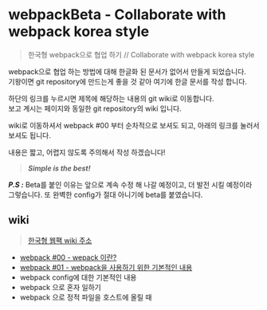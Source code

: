 # webpackBeta - Collaborate with webpack korea style
>한국형 webpack으로 협업 하기 // Collaborate with webpack korea style

webpack으로 협업 하는 방법에 대해 한글화 된 문서가 없어서 만들게 되었습니다. <br>
기왕이면 git repository에 만드는게 좋을 것 같아 여기에 한글 문서를 작성 합니다.

하단의 링크를 누르시면 제목에 해당하는 내용의 git wiki로 
이동합니다. <br>
보고 계시는 페이지와 동일한 git repository의 wiki 입니다.

wiki로 이동하셔서
webpack #00 부터 순차적으로 보셔도 되고, 아래의 링크를 눌러서 보셔도 
됩니다.

내용은 짧고, 어렵지 않도록 주의해서 작성 하겠습니다!

>***Simple is the best!***

***P.S :*** Beta를 붙인 이유는 앞으로 계속 수정 해 나갈 예정이고,
더 발전 시킬 예정이라 그렇습니다. 또 완벽한 config가 절대 아니기에 beta를 붙였습니다.

## wiki

>[한국형 웹팩 wiki 주소](https://github.com/jsStudyGroup/webpackBeta.wiki.git)

* [webpack #00 - wepack 이란?](https://github.com/jsStudyGroup/webpackBeta/wiki/wepack-%EC%9D%B4%EB%9E%80%3F)
* [webpack #01 - webpack을 사용하기 위한 기본적인 내용](https://github.com/jsStudyGroup/webpackBeta/wiki/webpack%EC%9D%84-%EC%82%AC%EC%9A%A9%ED%95%98%EA%B8%B0-%EC%9C%84%ED%95%9C-%EA%B8%B0%EB%B3%B8%EC%A0%81%EC%9D%B8-%EB%82%B4%EC%9A%A9)
* webpack config에 대한 기본적인 내용
* webpack 으로 혼자 일하기
* webpack 으로 정적 파일을 호스트에 올릴 때 

